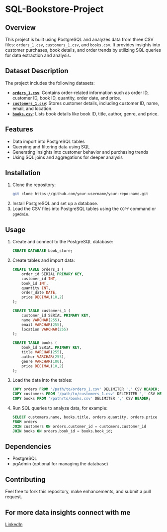 # SQL-Bookstore-Project

## Overview

This project is built using PostgreSQL and analyzes data from three CSV files: `orders_1.csv`, `customers_1.csv`, and `books.csv`. It provides insights into customer purchases, book details, and order trends by utilizing SQL queries for data extraction and analysis.

## Dataset Description

The project includes the following datasets:

- **[`orders_1.csv`](./Orders_1.csv)**: Contains order-related information such as order ID, customer ID, book ID, quantity, order date, and price.
- **[`customers_1.csv`](./Customers_1.csv)**: Stores customer details, including customer ID, name, email, and location.
- **[`books.csv`](./Books.csv)**: Lists book details like book ID, title, author, genre, and price.

## Features

- Data import into PostgreSQL tables
- Querying and filtering data using SQL
- Generating insights into customer behavior and purchasing trends
- Using SQL joins and aggregations for deeper analysis

## Installation

1. Clone the repository:
   ```sh
   git clone https://github.com/your-username/your-repo-name.git
   ```
2. Install PostgreSQL and set up a database.
3. Load the CSV files into PostgreSQL tables using the `COPY` command or `pgAdmin`.

## Usage

1. Create and connect to the PostgreSQL database:
   ```sql
   CREATE DATABASE book_store;
   ```
2. Create tables and import data:
   ```sql
   CREATE TABLE orders_1 (
       order_id SERIAL PRIMARY KEY,
       customer_id INT,
       book_id INT,
       quantity INT,
       order_date DATE,
       price DECIMAL(10,2)
   );
   
   CREATE TABLE customers_1 (
       customer_id SERIAL PRIMARY KEY,
       name VARCHAR(255),
       email VARCHAR(255),
       location VARCHAR(255)
   );
   
   CREATE TABLE books (
       book_id SERIAL PRIMARY KEY,
       title VARCHAR(255),
       author VARCHAR(255),
       genre VARCHAR(100),
       price DECIMAL(10,2)
   );
   ```
3. Load the data into the tables:
   ```sql
   COPY orders FROM '/path/to/orders_1.csv' DELIMITER ',' CSV HEADER;
   COPY customers FROM '/path/to/customers_1.csv' DELIMITER ',' CSV HEADER;
   COPY books FROM '/path/to/books.csv' DELIMITER ',' CSV HEADER;
   ```
4. Run SQL queries to analyze data, for example:
   ```sql
   SELECT customers.name, books.title, orders.quantity, orders.price 
   FROM orders
   JOIN customers ON orders.customer_id = customers.customer_id
   JOIN books ON orders.book_id = books.book_id;
   ```

## Dependencies

- PostgreSQL
- pgAdmin (optional for managing the database)

## Contributing

Feel free to fork this repository, make enhancements, and submit a pull request.

## For more data insights connect with me 
[LinkedIn](https://www.linkedin.com/in/likith-kanumuri-5b0529287/)




